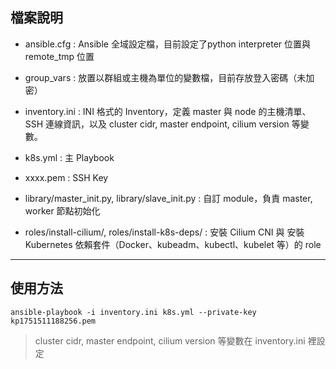 ## 檔案說明

- ansible.cfg 
: Ansible 全域設定檔，目前設定了python interpreter 位置與 remote_tmp 位置

- group_vars
: 放置以群組或主機為單位的變數檔，目前存放登入密碼（未加密）


- inventory.ini
: INI 格式的 Inventory，定義 master 與 node 的主機清單、SSH 連線資訊，以及 cluster cidr, master endpoint, cilium version 等變數。

- k8s.yml
: 主 Playbook

- xxxx.pem
: SSH Key

- library/master_init.py, library/slave_init.py
: 自訂 module，負責 master, worker 節點初始化

- roles/install-cilium/, roles/install-k8s-deps/
: 安裝 Cilium CNI 與 安裝 Kubernetes 依賴套件（Docker、kubeadm、kubectl、kubelet 等）的 role
 
---
## 使用方法
```
ansible-playbook -i inventory.ini k8s.yml --private-key kp1751511188256.pem
```
> cluster cidr, master endpoint, cilium version 等變數在 inventory.ini 裡設定